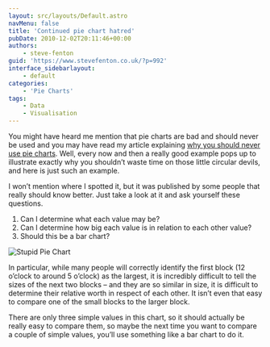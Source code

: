 ```yaml
---
layout: src/layouts/Default.astro
navMenu: false
title: 'Continued pie chart hatred'
pubDate: 2010-12-02T20:11:46+00:00
authors:
    - steve-fenton
guid: 'https://www.stevefenton.co.uk/?p=992'
interface_sidebarlayout:
    - default
categories:
    - 'Pie Charts'
tags:
    - Data
    - Visualisation
---
```


You might have heard me mention that pie charts are bad and should never be used and you may have read my article explaining [why you should never use pie charts](/2009/04/pie-charts-are-bad/). Well, every now and then a really good example pops up to illustrate exactly why you shouldn’t waste time on those little circular devils, and here is just such an example.

I won’t mention where I spotted it, but it was published by some people that really should know better. Just take a look at it and ask yourself these questions.

1. Can I determine what each value may be?
2. Can I determine how big each value is in relation to each other value?
3. Should this be a bar chart?

![Stupid Pie Chart](/img/2015/07/stupidpie.png)

In particular, while many people will correctly identify the first block (12 o’clock to around 5 o’clock) as the largest, it is incredibly difficult to tell the sizes of the next two blocks – and they are so similar in size, it is difficult to determine their relative worth in respect of each other. It isn’t even that easy to compare one of the small blocks to the larger block.

There are only three simple values in this chart, so it should actually be really easy to compare them, so maybe the next time you want to compare a couple of simple values, you’ll use something like a bar chart to do it.